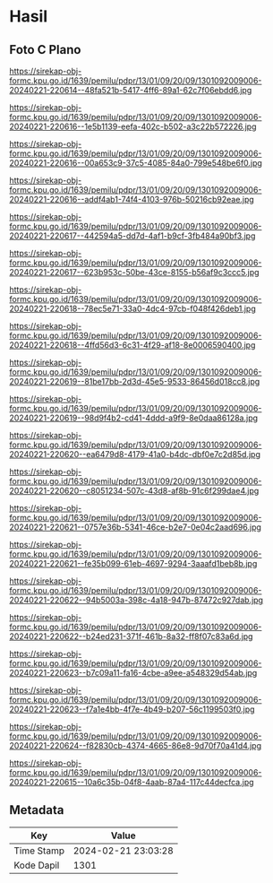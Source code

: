 # Hasil

## Foto C Plano

https://sirekap-obj-formc.kpu.go.id/1639/pemilu/pdpr/13/01/09/20/09/1301092009006-20240221-220614--48fa521b-5417-4ff6-89a1-62c7f06ebdd6.jpg

https://sirekap-obj-formc.kpu.go.id/1639/pemilu/pdpr/13/01/09/20/09/1301092009006-20240221-220616--1e5b1139-eefa-402c-b502-a3c22b572226.jpg

https://sirekap-obj-formc.kpu.go.id/1639/pemilu/pdpr/13/01/09/20/09/1301092009006-20240221-220616--00a653c9-37c5-4085-84a0-799e548be6f0.jpg

https://sirekap-obj-formc.kpu.go.id/1639/pemilu/pdpr/13/01/09/20/09/1301092009006-20240221-220616--addf4ab1-74f4-4103-976b-50216cb92eae.jpg

https://sirekap-obj-formc.kpu.go.id/1639/pemilu/pdpr/13/01/09/20/09/1301092009006-20240221-220617--442594a5-dd7d-4af1-b9cf-3fb484a90bf3.jpg

https://sirekap-obj-formc.kpu.go.id/1639/pemilu/pdpr/13/01/09/20/09/1301092009006-20240221-220617--623b953c-50be-43ce-8155-b56af9c3ccc5.jpg

https://sirekap-obj-formc.kpu.go.id/1639/pemilu/pdpr/13/01/09/20/09/1301092009006-20240221-220618--78ec5e71-33a0-4dc4-97cb-f048f426deb1.jpg

https://sirekap-obj-formc.kpu.go.id/1639/pemilu/pdpr/13/01/09/20/09/1301092009006-20240221-220618--4ffd56d3-6c31-4f29-af18-8e0006590400.jpg

https://sirekap-obj-formc.kpu.go.id/1639/pemilu/pdpr/13/01/09/20/09/1301092009006-20240221-220619--81be17bb-2d3d-45e5-9533-86456d018cc8.jpg

https://sirekap-obj-formc.kpu.go.id/1639/pemilu/pdpr/13/01/09/20/09/1301092009006-20240221-220619--98d9f4b2-cd41-4ddd-a9f9-8e0daa86128a.jpg

https://sirekap-obj-formc.kpu.go.id/1639/pemilu/pdpr/13/01/09/20/09/1301092009006-20240221-220620--ea6479d8-4179-41a0-b4dc-dbf0e7c2d85d.jpg

https://sirekap-obj-formc.kpu.go.id/1639/pemilu/pdpr/13/01/09/20/09/1301092009006-20240221-220620--c8051234-507c-43d8-af8b-91c6f299dae4.jpg

https://sirekap-obj-formc.kpu.go.id/1639/pemilu/pdpr/13/01/09/20/09/1301092009006-20240221-220621--0757e36b-5341-46ce-b2e7-0e04c2aad696.jpg

https://sirekap-obj-formc.kpu.go.id/1639/pemilu/pdpr/13/01/09/20/09/1301092009006-20240221-220621--fe35b099-61eb-4697-9294-3aaafd1beb8b.jpg

https://sirekap-obj-formc.kpu.go.id/1639/pemilu/pdpr/13/01/09/20/09/1301092009006-20240221-220622--94b5003a-398c-4a18-947b-87472c927dab.jpg

https://sirekap-obj-formc.kpu.go.id/1639/pemilu/pdpr/13/01/09/20/09/1301092009006-20240221-220622--b24ed231-371f-461b-8a32-ff8f07c83a6d.jpg

https://sirekap-obj-formc.kpu.go.id/1639/pemilu/pdpr/13/01/09/20/09/1301092009006-20240221-220623--b7c09a11-fa16-4cbe-a9ee-a548329d54ab.jpg

https://sirekap-obj-formc.kpu.go.id/1639/pemilu/pdpr/13/01/09/20/09/1301092009006-20240221-220623--f7a1e4bb-4f7e-4b49-b207-56c1199503f0.jpg

https://sirekap-obj-formc.kpu.go.id/1639/pemilu/pdpr/13/01/09/20/09/1301092009006-20240221-220624--f82830cb-4374-4665-86e8-9d70f70a41d4.jpg

https://sirekap-obj-formc.kpu.go.id/1639/pemilu/pdpr/13/01/09/20/09/1301092009006-20240221-220615--10a6c35b-04f8-4aab-87a4-117c44decfca.jpg


## Metadata

| Key        | Value               |
| ---------- | ------------------- |
| Time Stamp | 2024-02-21 23:03:28 |
| Kode Dapil | 1301                |



